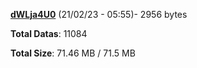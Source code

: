 [**dWLja4U0**](/data/dWLja4U0.txt) (21/02/23 - 05:55)- 2956 bytes

**Total Datas**: 11084

**Total Size**: 71.46 MB / 71.5 MB